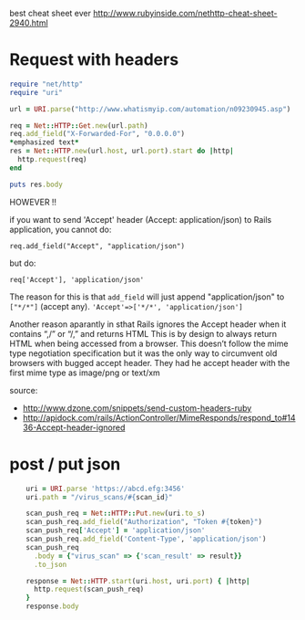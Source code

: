 best cheat sheet ever http://www.rubyinside.com/nethttp-cheat-sheet-2940.html

# Request with headers

```ruby
require "net/http"
require "uri"

url = URI.parse("http://www.whatismyip.com/automation/n09230945.asp")

req = Net::HTTP::Get.new(url.path)
req.add_field("X-Forwarded-For", "0.0.0.0")
*emphasized text*
res = Net::HTTP.new(url.host, url.port).start do |http|
  http.request(req)
end

puts res.body

```
HOWEVER !!

if you want to send 'Accept' header (Accept: application/json) to Rails application, you cannot do:

`req.add_field("Accept", "application/json")`

but do:

`req['Accept'], 'application/json'`

The reason for this is that `add_field` will just append "application/json" to `["*/*"]` (accept any). `'Accept'=>['*/*', 'application/json']` 

Another reason aparantly in sthat Rails ignores the Accept header when it contains “,/” or “/,” and returns HTML
This is by design to always return HTML when being accessed from a browser.
This doesn’t follow the mime type negotiation specification but it was the only way to circumvent old browsers with bugged accept header. They had he accept header with the first mime type as image/png or text/xm

source: 

* http://www.dzone.com/snippets/send-custom-headers-ruby
* http://apidock.com/rails/ActionController/MimeResponds/respond_to#1436-Accept-header-ignored

# post / put json

```ruby
    uri = URI.parse 'https://abcd.efg:3456'
    uri.path = "/virus_scans/#{scan_id}"

    scan_push_req = Net::HTTP::Put.new(uri.to_s)
    scan_push_req.add_field("Authorization", "Token #{token}")
    scan_push_req['Accept'] = 'application/json'
    scan_push_req.add_field('Content-Type', 'application/json')
    scan_push_req
      .body = {"virus_scan" => {'scan_result' => result}}
      .to_json

    response = Net::HTTP.start(uri.host, uri.port) { |http|
      http.request(scan_push_req)
    }
    response.body
```
